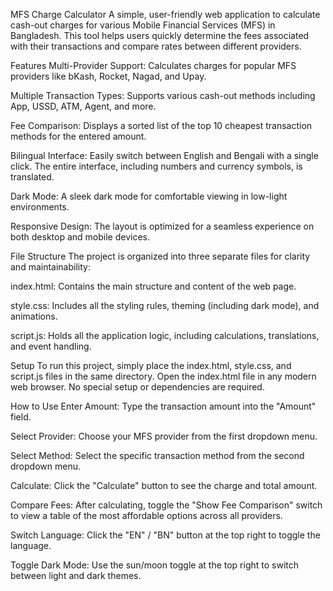 MFS Charge Calculator
A simple, user-friendly web application to calculate cash-out charges for various Mobile Financial Services (MFS) in Bangladesh. This tool helps users quickly determine the fees associated with their transactions and compare rates between different providers.

Features
Multi-Provider Support: Calculates charges for popular MFS providers like bKash, Rocket, Nagad, and Upay.

Multiple Transaction Types: Supports various cash-out methods including App, USSD, ATM, Agent, and more.

Fee Comparison: Displays a sorted list of the top 10 cheapest transaction methods for the entered amount.

Bilingual Interface: Easily switch between English and Bengali with a single click. The entire interface, including numbers and currency symbols, is translated.

Dark Mode: A sleek dark mode for comfortable viewing in low-light environments.

Responsive Design: The layout is optimized for a seamless experience on both desktop and mobile devices.

File Structure
The project is organized into three separate files for clarity and maintainability:

index.html: Contains the main structure and content of the web page.

style.css: Includes all the styling rules, theming (including dark mode), and animations.

script.js: Holds all the application logic, including calculations, translations, and event handling.

Setup
To run this project, simply place the index.html, style.css, and script.js files in the same directory. Open the index.html file in any modern web browser. No special setup or dependencies are required.

How to Use
Enter Amount: Type the transaction amount into the "Amount" field.

Select Provider: Choose your MFS provider from the first dropdown menu.

Select Method: Select the specific transaction method from the second dropdown menu.

Calculate: Click the "Calculate" button to see the charge and total amount.

Compare Fees: After calculating, toggle the "Show Fee Comparison" switch to view a table of the most affordable options across all providers.

Switch Language: Click the "EN" / "BN" button at the top right to toggle the language.

Toggle Dark Mode: Use the sun/moon toggle at the top right to switch between light and dark themes.

